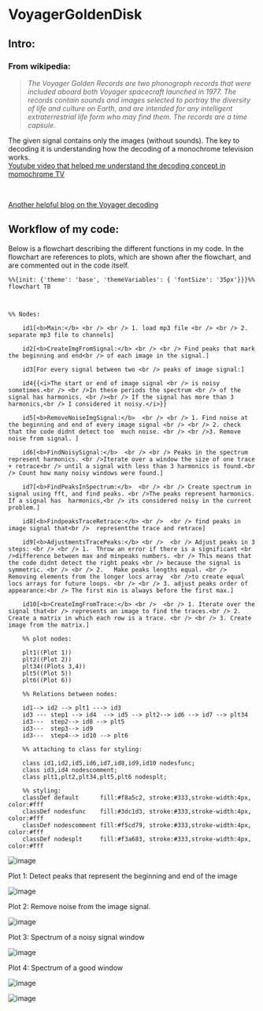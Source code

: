 # VoyagerGoldenDisk
## Intro:
### From wikipedia: 
> <i>The Voyager Golden Records are two phonograph records that were included aboard both Voyager spacecraft launched in 1977. The records contain sounds and images selected to portray the diversity of life and culture on Earth, and are intended for any intelligent extraterrestrial life form who may find them. The records are a time capsule.
    </i>
    
The given signal contains only the images (without sounds). The key to decoding it is understanding how the decoding of a monochrome television works. 
<br /> 
[Youtube video that helped me understand the decoding concept in momochrome TV]( https://www.youtube.com/watch?v=5yiJzNx6BCM&t=449s&ab_channel=EngineeringFunda)

<br /> 

[Another helpful blog on the Voyager decoding](https://boingboing.net/2017/09/05/how-to-decode-the-images-on-th.html)

## Workflow of my code:
Below is a flowchart describing the different functions in my code. In the flowchart are references to plots, which are shown after the flowchart, and are commented out in the code itself. 

```mermaid
%%{init: {'theme': 'base', 'themeVariables': { 'fontSize': '35px'}}}%%
flowchart TB



%% Nodes:

    id1[<b>Main:</b> <br /> <br /> 1. load mp3 file <br /> <br /> 2. separate mp3 file to channels]
    
    id2[<b>CreateImgFromSignal:</b> <br /> <br /> Find peaks that mark the beginning and end<br /> of each image in the signal.]
    
    id3[For every signal between two <br /> peaks of image signal:]
    
    id4{{<i>The start or end of image signal <br /> is noisy sometimes.<br /> <br />In these periods the spectrum <br /> of the signal has harmonics. <br /><br /> If the signal has more than 3 harmonics,<br /> I considered it noisy.</i>}}
    
    id5[<b>RemoveNoiseImgSignal:</b>  <br /> <br /> 1. Find noise at the beginning and end of every image signal <br /> <br /> 2. check that the code didnt detect too  much noise. <br /> <br />3. Remove noise from signal. ]
        
    id6[<b>FindNoisySignal:</b>  <br /> <br /> Peaks in the spectrum represent harmonics. <br />Iterate over a window the size of one trace + retrace<br /> until a signal with less than 3 harmonics is found.<br /> Count how many noisy windows were found.]
    
    id7[<b>FindPeaksInSpectrum:</b>  <br /> <br /> Create spectrum in signal using fft, and find peaks. <br />The peaks represent harmonics. If a signal has  harmonics,<br /> its considered noisy in the current problem.]
        
    id8[<b>FindpeaksTraceRetrace:</b> <br />  <br /> find peaks in image signal that<br />  representthe trace and retrace]
        
    id9[<b>AdjustmentsTracePeaks:</b> <br />  <br /> Adjust peaks in 3 steps: <br /> <br /> 1.	Throw an error if there is a significant <br />difference between max and minpeaks numbers. <br /> This means that the code didnt detect the right peaks <br /> because the signal is symmetric. <br /> <br /> 2.	Make peaks lengths equal. <br /> Removing elements from the longer locs array  <br />to create equal locs arrays for future loops. <br /> <br /> 3.	adjust peaks order of appearance:<br /> The first min is always before the first max.]
    
    id10[<b>CreateImgFromTrace:</b> <br />  <br /> 1. Iterate over the signal that<br /> represents an image to find the traces.<br /> 2. Create a matrix in which each row is a trace. <br /> <br /> 3. Create image from the matrix.]
    
    %% plot nodes:
   
    plt1((Plot 1)) 
    plt2((Plot 2)) 
    plt34((Plots 3,4)) 
    plt5((Plot 5)) 
    plt6((Plot 6)) 
    
    %% Relations between nodes: 
    
    id1--> id2 --> plt1 ---> id3
    id3 --- step1 --> id4  --> id5 --> plt2--> id6 --> id7 --> plt34
    id3---  step2--> id8 --> plt5
    id3---  step3--> id9
    id3---  step4--> id10 --> plt6 
    
    %% attaching to class for styling:
    
    class id1,id2,id5,id6,id7,id8,id9,id10 nodesfunc;
    class id3,id4 nodescomment;
    class plt1,plt2,plt34,plt5,plt6 nodesplt;
    
    %% styling:
    classDef default      fill:#f8a5c2, stroke:#333,stroke-width:4px, color:#fff
    classDef nodesfunc    fill:#3dc1d3, stroke:#333,stroke-width:4px, color:#fff
    classDef nodescomment fill:#f5cd79, stroke:#333,stroke-width:4px, color:#fff
    classDef nodesplt     fill:#f3a683, stroke:#333,stroke-width:4px, color:#fff

```


![image](https://user-images.githubusercontent.com/79848589/217568369-394ed8f8-3813-4b18-94d0-7d7732bb1752.png)

Plot 1: Detect peaks that represent the beginning and end of the image

![image](https://user-images.githubusercontent.com/79848589/217568463-17b69115-d930-4e7a-a372-fcf55fd14dd4.png)

Plot 2: Remove noise from the image signal.

![image](https://user-images.githubusercontent.com/79848589/217568539-ac9a4304-7e3a-4321-9af3-60c17738ac36.png)

Plot 3: Spectrum of a noisy signal window

![image](https://user-images.githubusercontent.com/79848589/217568601-0db87eb1-8fe8-4638-a8be-6fd047439db1.png)

Plot 4: Spectrum of a good window

![image](https://user-images.githubusercontent.com/79848589/217568860-673ba044-4394-41d7-a136-1cb6b9cd552f.png)

![image](https://user-images.githubusercontent.com/79848589/217568960-3b2a1b6d-02eb-476e-be4d-8f818279c76e.png)
